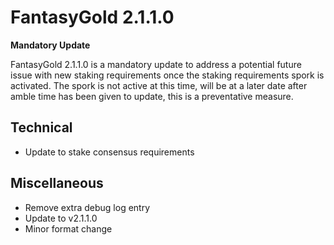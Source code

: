 # FantasyGold 2.1.1.0

__Mandatory Update__

FantasyGold 2.1.1.0 is a mandatory update to address a potential future issue with new staking requirements once the staking requirements spork is activated.  The spork is not active at this time, will be at a later date after amble time has been given to update, this is a preventative measure.  

## Technical
- Update to stake consensus requirements

## Miscellaneous
- Remove extra debug log entry
- Update to v2.1.1.0
- Minor format change